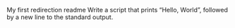 My first redirection readme
Write a script that prints “Hello, World”, followed by a new line to the standard output.
